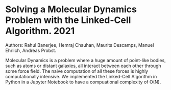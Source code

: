 # Solving a Molecular Dynamics Problem with the Linked-Cell Algorithm. 2021

Authors: Rahul Banerjee, Hemraj Chauhan, Maurits Descamps, Manuel Ehrlich, Andreas Probst.

Molecular Dynamics is a problem where a huge amount of point-like bodies, such as atoms or distant galaxies, all interact between each other through some force field.
The naive computation of all these forces is highly computationally intensive. We implemented the Linked-Cell Algorithm in Python in a Jupyter Notebook to have a compuational complexity of O(N).
